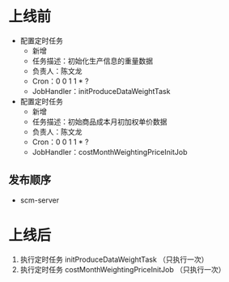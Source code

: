 # 上线前

- 配置定时任务
    - 新增
    - 任务描述：初始化生产信息的重量数据
    - 负责人：陈文龙
    - Cron：0 0 1 1 * ?
    - JobHandler：initProduceDataWeightTask
- 配置定时任务
    - 新增
    - 任务描述：初始商品成本月初加权单价数据
    - 负责人：陈文龙
    - Cron：0 0 1 1 * ?
    - JobHandler：costMonthWeightingPriceInitJob

## 发布顺序

- scm-server

# 上线后

1. 执行定时任务 initProduceDataWeightTask （只执行一次）
2. 执行定时任务 costMonthWeightingPriceInitJob （只执行一次）






